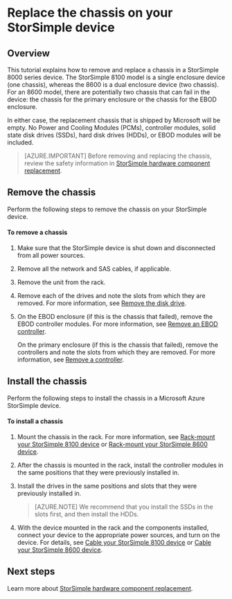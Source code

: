 <properties 
   pageTitle="Replace the chassis on a StorSimple device | Microsoft Azure"
   description="Describes how to remove and replace the chassis for your StorSimple primary enclosure or EBOD enclosure."
   services="storsimple"
   documentationCenter=""
   authors="alkohli"
   manager="carmonm"
   editor="" />
<tags 
   ms.service="storsimple"
   ms.devlang="NA"
   ms.topic="article"
   ms.tgt_pltfrm="NA"
   ms.workload="TBD"
   ms.date="12/30/2015"
   ms.author="alkohli" />

# Replace the chassis on your StorSimple device

## Overview

This tutorial explains how to remove and replace a chassis in a StorSimple 8000 series device. The StorSimple 8100 model is a single enclosure device (one chassis), whereas the 8600 is a dual enclosure device (two chassis). For an 8600 model, there are potentially two chassis that can fail in the device: the chassis for the primary enclosure or the chassis for the EBOD enclosure.

In either case, the replacement chassis that is shipped by Microsoft will be empty. No Power and Cooling Modules (PCMs), controller modules, solid state disk drives (SSDs), hard disk drives (HDDs), or EBOD modules will be included.

>[AZURE.IMPORTANT] Before removing and replacing the chassis, review the safety information in [StorSimple hardware component replacement](storsimple-hardware-component-replacement.md).

## Remove the chassis

Perform the following steps to remove the chassis on your StorSimple device.

#### To remove a chassis

1. Make sure that the StorSimple device is shut down and disconnected from all power sources.

2. Remove all the network and SAS cables, if applicable.

3. Remove the unit from the rack.

4. Remove each of the drives and note the slots from which they are removed. For more information, see [Remove the disk drive](storsimple-disk-drive-replacement.md#remove-the-disk-drive).

5. On the EBOD enclosure (if this is the chassis that failed), remove the EBOD controller modules. For more information, see [Remove an EBOD controller](storsimple-ebod-controller-replacement.md#remove-an-ebod-controller). 

    On the primary enclosure (if this is the chassis that failed), remove the controllers and note the slots from which they are removed. For more information, see [Remove a controller](storsimple-controller-replacement.md#remove-a-controller).

## Install the chassis

Perform the following steps to install the chassis in a Microsoft Azure StorSimple device.

#### To install a chassis

1. Mount the chassis in the rack. For more information, see [Rack-mount your StorSimple 8100 device](storsimple-8100-hardware-installation.md#rack-mount-your-storsimple-8100-device) or [Rack-mount your StorSimple 8600 device](storsimple-8600-hardware-installation.md#rack-mount-your-storsimple-8600-device).

2. After the chassis is mounted in the rack, install the controller modules in the same positions that they were previously installed in.

3. Install the drives in the same positions and slots that they were previously installed in.

    >[AZURE.NOTE] We recommend that you install the SSDs in the slots first, and then install the HDDs.

2. With the device mounted in the rack and the components installed, connect your device to the appropriate power sources, and turn on the device. For details, see [Cable your StorSimple 8100 device](storsimple-8100-hardware-installation.md#cable-your-storsimple-8100-device) or [Cable your StorSimple 8600 device](storsimple-8600-hardware-installation.md#cable-your-storsimple-8600-device).

## Next steps

Learn more about [StorSimple hardware component replacement](storsimple-hardware-component-replacement.md).

